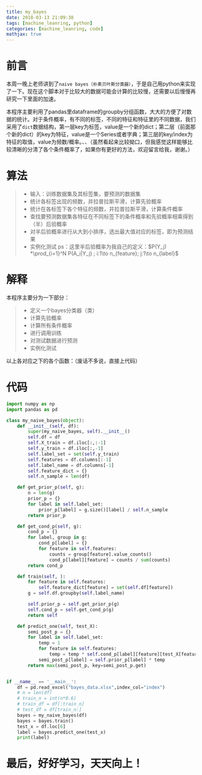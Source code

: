 ```yaml
---
title: my_bayes
date: 2018-03-13 21:09:38
tags: [machine_leanring, python]
categories: [machine_leanring, code]
mathjax: true
---
```


# 前言
本周一晚上老师讲到了`naive bayes（朴素贝叶斯分类器）`，于是自己用python来实现了一下。现在这个脚本对于比较大的数据可能会计算的比较慢，还需要以后慢慢再研究一下里面的加速。

本程序主要利用了pandas里dataframe的groupby分组函数，大大的方便了对数据的统计。对于条件概率，有不同的标签，不同的特征和特征里的不同数据，我们采用了`dict`数据结构，第一层key为标签，value是一个新的dict；第二层（前面那个新的dict）的key为特征，value是一个Series或者字典；第三层的key/index为特征的取值，value为频数/概率。、、（虽然看起来比较拗口，但我感觉这样能够比较清晰的分清了各个条件概率了，如果你有更好的方法，欢迎留言给我，谢谢。）



# 算法
> * 输入：训练数据集及其标签集，要预测的数据集
> * 统计各标签出现的频数，并拉普拉斯平滑，计算先验概率
> * 统计在各标签下各个特征的频数，并拉普拉斯平滑，计算条件概率
> * 查找要预测数据集各特征在不同标签下的条件概率和先验概率相乘得到（半）后验概率
> * 对半后验概率进行从大到小排序，选出最大值对应的标签，即为预测结果
> * 实例化测试
ps：这里半后验概率为我自己的定义：$P(Y_j) *\prod_{i=1}^N P(A_i|Y_j) ; i:1\to n_{feature}; j:1\to n_{label}$

# 解释
本程序主要分为一下部分：

> * 定义一个bayes分类器（类）
> * 计算先验概率
> * 计算所有条件概率
> * 进行调用训练
> * 对测试数据进行预测
> * 实例化测试

以上各对应之下的各个函数：（废话不多说，直接上代码）
# 代码
``` python
import numpy as np
import pandas as pd

class my_naive_bayes(object):
    def __init__(self, df):
        super(my_naive_bayes, self).__init__()
        self.df = df
        self.X_train = df.iloc[:,:-1]
        self.y_train = df.iloc[:,-1]
        self.label_set = set(self.y_train)
        self.features = df.columns[:-1]
        self.label_name = df.columns[-1]
        self.feature_dict = {}
        self.n_sample = len(df)

    def get_prior_p(self, g):
        n = len(g)
        prior_p = {}
        for label in self.label_set:
            prior_p[label] = g.size()[label] / self.n_sample
        return prior_p

    def get_cond_p(self, g):
        cond_p = {}
        for label, group in g:
            cond_p[label] = {}
            for feature in self.features:
                counts = group[feature].value_counts()
                cond_p[label][feature] = counts / sum(counts)
        return cond_p

    def train(self, ):
        for feature in self.features:
            self.feature_dict[feature] = set(self.df[feature])
        g = self.df.groupby(self.label_name)

        self.prior_p = self.get_prior_p(g)
        self.cond_p = self.get_cond_p(g)
        return self

    def predict_one(self, test_X):
        semi_post_p = {}
        for label in self.label_set:
            temp = 1
            for feature in self.features:
                temp = temp * self.cond_p[label][feature][test_X[feature]]
            semi_post_p[label] = self.prior_p[label] * temp
        return max(semi_post_p, key=semi_post_p.get)


if __name__ == '__main__':
	df = pd.read_excel("bayes_data.xlsx",index_col="index")
	# n = len(df)
	# train_n = int(n*0.6)
	# train_df = df[:train_n]
	# test_df = df[train_n:]
	bayes = my_naive_bayes(df)
	bayes = bayes.train()
	test_x = df.loc[6]
	label = bayes.predict_one(test_x)
	print(label)
```


# 最后，好好学习，天天向上！



